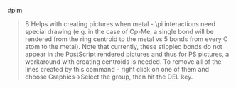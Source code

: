 #pim

>B Helps with creating pictures when metal - \pi interactions need special drawing (e.g. in the case of Cp-Me, a single bond will be rendered from the ring centroid to the metal vs 5 bonds from every C atom to the metal). Note that currently, these stippled bonds do not appear in the PostScript rendered pictures and thus for PS pictures, a workaround with creating centroids is needed. To remove all of the lines created by this command - right click on one of them and choose Graphics->Select the group, then hit the DEL key.
